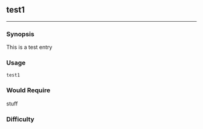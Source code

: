## test1
________
### Synopsis

This is a test entry

### Usage

```
test1
```

### Would Require

stuff

### Difficulty


